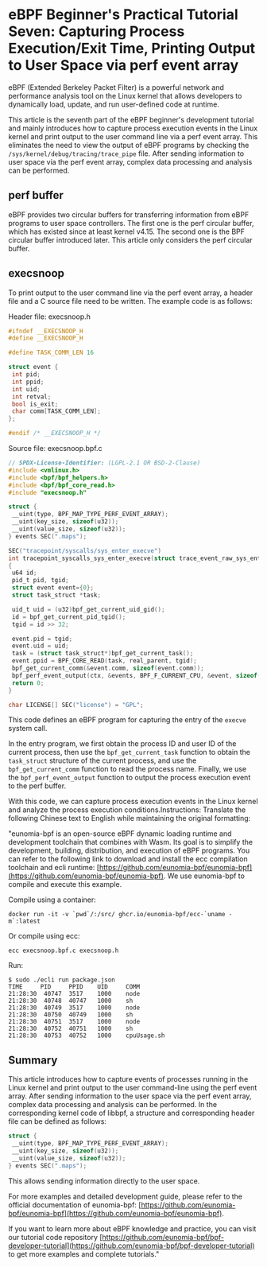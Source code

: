 # eBPF Beginner's Practical Tutorial Seven: Capturing Process Execution/Exit Time, Printing Output to User Space via perf event array

eBPF (Extended Berkeley Packet Filter) is a powerful network and performance analysis tool on the Linux kernel that allows developers to dynamically load, update, and run user-defined code at runtime.

This article is the seventh part of the eBPF beginner's development tutorial and mainly introduces how to capture process execution events in the Linux kernel and print output to the user command line via a perf event array. This eliminates the need to view the output of eBPF programs by checking the `/sys/kernel/debug/tracing/trace_pipe` file. After sending information to user space via the perf event array, complex data processing and analysis can be performed.

## perf buffer

eBPF provides two circular buffers for transferring information from eBPF programs to user space controllers. The first one is the perf circular buffer, which has existed since at least kernel v4.15. The second one is the BPF circular buffer introduced later. This article only considers the perf circular buffer.

## execsnoop

To print output to the user command line via the perf event array, a header file and a C source file need to be written. The example code is as follows:

Header file: execsnoop.h

```c
#ifndef __EXECSNOOP_H
#define __EXECSNOOP_H

#define TASK_COMM_LEN 16

struct event {
 int pid;
 int ppid;
 int uid;
 int retval;
 bool is_exit;
 char comm[TASK_COMM_LEN];
};

#endif /* __EXECSNOOP_H */
```

Source file: execsnoop.bpf.c

```c
// SPDX-License-Identifier: (LGPL-2.1 OR BSD-2-Clause)
#include <vmlinux.h>
#include <bpf/bpf_helpers.h>
#include <bpf/bpf_core_read.h>
#include "execsnoop.h"

struct {
 __uint(type, BPF_MAP_TYPE_PERF_EVENT_ARRAY);
 __uint(key_size, sizeof(u32));
 __uint(value_size, sizeof(u32));
} events SEC(".maps");

SEC("tracepoint/syscalls/sys_enter_execve")
int tracepoint_syscalls_sys_enter_execve(struct trace_event_raw_sys_enter* ctx)
{
 u64 id;
 pid_t pid, tgid;
 struct event event={0};
 struct task_struct *task;

 uid_t uid = (u32)bpf_get_current_uid_gid();
 id = bpf_get_current_pid_tgid();
 tgid = id >> 32;

 event.pid = tgid;
 event.uid = uid;
 task = (struct task_struct*)bpf_get_current_task();
 event.ppid = BPF_CORE_READ(task, real_parent, tgid);
 bpf_get_current_comm(&event.comm, sizeof(event.comm));
 bpf_perf_event_output(ctx, &events, BPF_F_CURRENT_CPU, &event, sizeof(event));
 return 0;
}

char LICENSE[] SEC("license") = "GPL";
```

This code defines an eBPF program for capturing the entry of the `execve` system call.

In the entry program, we first obtain the process ID and user ID of the current process, then use the `bpf_get_current_task` function to obtain the `task_struct` structure of the current process, and use the `bpf_get_current_comm` function to read the process name. Finally, we use the `bpf_perf_event_output` function to output the process execution event to the perf buffer.

With this code, we can capture process execution events in the Linux kernel and analyze the process execution conditions.Instructions: Translate the following Chinese text to English while maintaining the original formatting:

"eunomia-bpf is an open-source eBPF dynamic loading runtime and development toolchain that combines with Wasm. Its goal is to simplify the development, building, distribution, and execution of eBPF programs. You can refer to the following link to download and install the ecc compilation toolchain and ecli runtime: [https://github.com/eunomia-bpf/eunomia-bpf](https://github.com/eunomia-bpf/eunomia-bpf). We use eunomia-bpf to compile and execute this example.

Compile using a container:

```shell
docker run -it -v `pwd`/:/src/ ghcr.io/eunomia-bpf/ecc-`uname -m`:latest
```

Or compile using ecc:

```shell
ecc execsnoop.bpf.c execsnoop.h
```

Run:

```console
$ sudo ./ecli run package.json 
TIME     PID     PPID    UID     COMM    
21:28:30  40747  3517    1000    node
21:28:30  40748  40747   1000    sh
21:28:30  40749  3517    1000    node
21:28:30  40750  40749   1000    sh
21:28:30  40751  3517    1000    node
21:28:30  40752  40751   1000    sh
21:28:30  40753  40752   1000    cpuUsage.sh
```

## Summary

This article introduces how to capture events of processes running in the Linux kernel and print output to the user command-line using the perf event array. After sending information to the user space via the perf event array, complex data processing and analysis can be performed. In the corresponding kernel code of libbpf, a structure and corresponding header file can be defined as follows:

```c
struct {
 __uint(type, BPF_MAP_TYPE_PERF_EVENT_ARRAY);
 __uint(key_size, sizeof(u32));
 __uint(value_size, sizeof(u32));
} events SEC(".maps");
```

This allows sending information directly to the user space.

For more examples and detailed development guide, please refer to the official documentation of eunomia-bpf: [https://github.com/eunomia-bpf/eunomia-bpf](https://github.com/eunomia-bpf/eunomia-bpf).

If you want to learn more about eBPF knowledge and practice, you can visit our tutorial code repository [https://github.com/eunomia-bpf/bpf-developer-tutorial](https://github.com/eunomia-bpf/bpf-developer-tutorial) to get more examples and complete tutorials."
